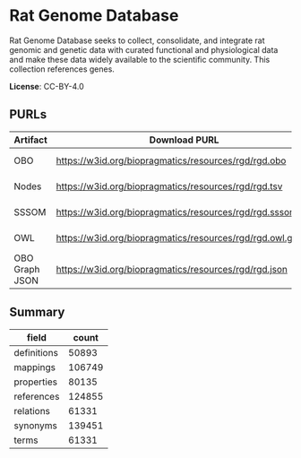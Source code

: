 # Rat Genome Database

Rat Genome Database seeks to collect, consolidate, and integrate rat genomic and genetic data with curated functional and physiological data and make these data widely available to the scientific community. This collection references genes.

**License**: CC-BY-4.0

## PURLs

| Artifact       | Download PURL                                              | Latest Versioned Download PURL                                        |
|----------------|------------------------------------------------------------|-----------------------------------------------------------------------|
| OBO            | https://w3id.org/biopragmatics/resources/rgd/rgd.obo       | https://w3id.org/biopragmatics/resources/rgd/2025-01-03/rgd.obo       |
| Nodes          | https://w3id.org/biopragmatics/resources/rgd/rgd.tsv       | https://w3id.org/biopragmatics/resources/rgd/2025-01-03/rgd.tsv       |
| SSSOM          | https://w3id.org/biopragmatics/resources/rgd/rgd.sssom.tsv | https://w3id.org/biopragmatics/resources/rgd/2025-01-03/rgd.sssom.tsv |
| OWL            | https://w3id.org/biopragmatics/resources/rgd/rgd.owl.gz    | https://w3id.org/biopragmatics/resources/rgd/2025-01-03/rgd.owl.gz    |
| OBO Graph JSON | https://w3id.org/biopragmatics/resources/rgd/rgd.json      | https://w3id.org/biopragmatics/resources/rgd/2025-01-03/rgd.json      |

## Summary

| field       |   count |
|-------------|---------|
| definitions |   50893 |
| mappings    |  106749 |
| properties  |   80135 |
| references  |  124855 |
| relations   |   61331 |
| synonyms    |  139451 |
| terms       |   61331 |
